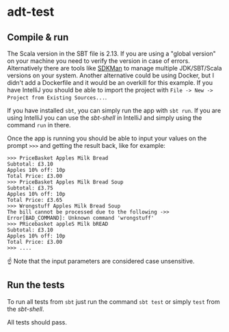 # adt-test

## Compile & run

The Scala version in the SBT file is 2.13. If you are using a "global version" on your machine you need to verify the version in case of errors.
Alternatively there are tools like [SDKMan](https://sdkman.io/) to manage multiple JDK/SBT/Scala versions on your system.
Another alternative could be using Docker, but I didn't add a Dockerfile and it would be an overkill for this example.
If you have IntelliJ you should be able to import the project with `File -> New -> Project from Existing Sources...`.

If you have installed `sbt`, you can simply run the app with `sbt run`. If you are using IntelliJ you can use the *sbt-shell* in IntelliJ and simply using the command `run` in there.

Once the app is running you should be able to input your values on the prompt `>>>` and getting the result back, like for example:

```
>>> PriceBasket Apples Milk Bread
Subtotal: £3.10
Apples 10% off: 10p
Total Price: £3.00
>>> PriceBasket Apples Milk Bread Soup
Subtotal: £3.75
Apples 10% off: 10p
Total Price: £3.65
>>> Wrongstuff Apples Milk Bread Soup
The bill cannot be processed due to the following ->>
Error[BAD_COMMAND]: Unknown command 'wrongstuff'
>>> PRicebasket appleS Milk bREAD
Subtotal: £3.10
Apples 10% off: 10p
Total Price: £3.00
>>> ....
```

☝️ Note that the input parameters are considered case unsensitive.

## Run the tests

To run all tests from `sbt` just run the command `sbt test` or simply `test` from the *sbt-shell*.

All tests should pass.